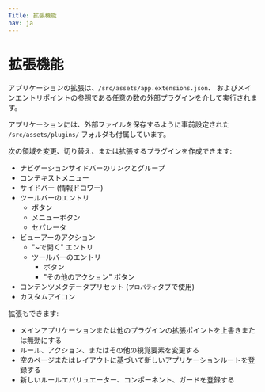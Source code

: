 ```yaml
---
Title: 拡張機能
nav: ja
---
```


# 拡張機能

アプリケーションの拡張は、`/src/assets/app.extensions.json`、
およびメインエントリポイントの参照である任意の数の外部プラグインを介して実行されます。

アプリケーションには、外部ファイルを保存するように事前設定された
`/src/assets/plugins/` フォルダも付属しています。

次の領域を変更、切り替え、または拡張するプラグインを作成できます:

- ナビゲーションサイドバーのリンクとグループ
- コンテキストメニュー
- サイドバー (情報ドロワー)
- ツールバーのエントリ
  - ボタン
  - メニューボタン
  - セパレータ
- ビューアーのアクション
  - "~で開く" エントリ
  - ツールバーのエントリ
    - ボタン
    - "その他のアクション" ボタン
- コンテンツメタデータプリセット (`プロパティ`タブで使用)
- カスタムアイコン

拡張もできます:

- メインアプリケーションまたは他のプラグインの拡張ポイントを上書きまたは無効にする
- ルール、アクション、またはその他の視覚要素を変更する
- 空のページまたはレイアウトに基づいて新しいアプリケーションルートを登録する
- 新しいルールエバリュエーター、コンポーネント、ガードを登録する
